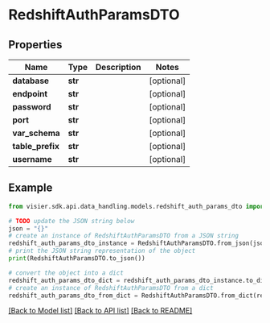 # RedshiftAuthParamsDTO


## Properties

Name | Type | Description | Notes
------------ | ------------- | ------------- | -------------
**database** | **str** |  | [optional] 
**endpoint** | **str** |  | [optional] 
**password** | **str** |  | [optional] 
**port** | **str** |  | [optional] 
**var_schema** | **str** |  | [optional] 
**table_prefix** | **str** |  | [optional] 
**username** | **str** |  | [optional] 

## Example

```python
from visier.sdk.api.data_handling.models.redshift_auth_params_dto import RedshiftAuthParamsDTO

# TODO update the JSON string below
json = "{}"
# create an instance of RedshiftAuthParamsDTO from a JSON string
redshift_auth_params_dto_instance = RedshiftAuthParamsDTO.from_json(json)
# print the JSON string representation of the object
print(RedshiftAuthParamsDTO.to_json())

# convert the object into a dict
redshift_auth_params_dto_dict = redshift_auth_params_dto_instance.to_dict()
# create an instance of RedshiftAuthParamsDTO from a dict
redshift_auth_params_dto_from_dict = RedshiftAuthParamsDTO.from_dict(redshift_auth_params_dto_dict)
```
[[Back to Model list]](../README.md#documentation-for-models) [[Back to API list]](../README.md#documentation-for-api-endpoints) [[Back to README]](../README.md)



